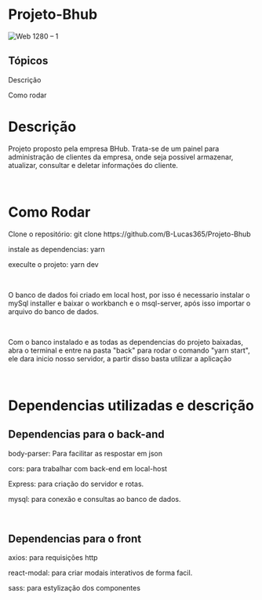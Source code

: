 # Projeto-Bhub
![Web 1280 – 1](https://user-images.githubusercontent.com/82220876/199343901-8aa3c477-dc87-4b2c-9182-a9e1289daa43.png)

## Tópicos
<p>Descrição</p> 
<p>Como rodar</p> 


<h1>Descrição</h1>
<p>Projeto proposto pela empresa BHub. Trata-se de um painel para administração de clientes da empresa, onde seja possivel 
armazenar, atualizar, consultar e deletar informações do cliente.</p>

<br>

<h1>Como Rodar</h1>
<p>Clone o repositório: git clone https://github.com/B-Lucas365/Projeto-Bhub</p>
<p>instale as dependencias: yarn </p>
<p>execulte o projeto: yarn dev</p>
<br>
<p>O banco de dados foi criado em local host, por isso é necessario instalar o mySql installer e baixar o workbanch e o msql-server, após isso importar o arquivo
do banco de dados.
</p>

<br>

<p>Com o banco instalado e as todas as dependencias do projeto baixadas, abra o terminal e entre na pasta "back" para rodar o comando "yarn start", ele dara inicio nosso
servidor, a partir disso basta utilizar a aplicação</p>
<br/>
<h1>Dependencias utilizadas e descrição</h1>
<h2>Dependencias para o back-and</h2>
<p>body-parser: Para facilitar as respostar em json</p>
<p>cors: para trabalhar com back-end em local-host</p>
<p>Express: para criação do servidor e rotas.</p>
<p>mysql: para conexão e consultas ao banco de dados.</p>

<br>
<h2>Dependencias para o front</h2>
<p>axios: para requisições http</p>
<p>react-modal: para criar modais interativos de forma facil.</p>
<p>sass: para estylização dos componentes</p>
 
